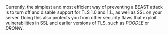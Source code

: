 Currently, the simplest and most efficient way of preventing a BEAST attack is to turn off and disable support for TLS 1.0 and 1.1., as well as SSL on your server. Doing this also protects you from other security flaws that exploit vulnerabilities in SSL and earlier versions of TLS, such as *POODLE* or *DROWN*.